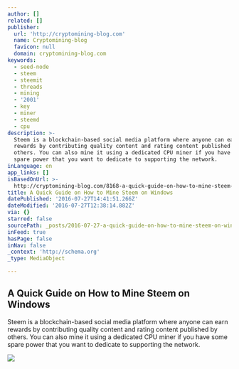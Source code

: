 ```yaml
---
author: []
related: []
publisher:
  url: 'http://cryptomining-blog.com'
  name: Cryptomining-blog
  favicon: null
  domain: cryptomining-blog.com
keywords:
  - seed-node
  - steem
  - steemit
  - threads
  - mining
  - '2001'
  - key
  - miner
  - steemd
  - cpu
description: >-
  Steem is a blockchain-based social media platform where anyone can earn
  rewards by contributing quality content and rating content published by
  others. You can also mine it using a dedicated CPU miner if you have some
  spare power that you want to dedicate to supporting the network.
inLanguage: en
app_links: []
isBasedOnUrl: >-
  http://cryptomining-blog.com/8168-a-quick-guide-on-how-to-mine-steem-on-windows/
title: A Quick Guide on How to Mine Steem on Windows
datePublished: '2016-07-27T14:41:51.266Z'
dateModified: '2016-07-27T12:38:14.882Z'
via: {}
starred: false
sourcePath: _posts/2016-07-27-a-quick-guide-on-how-to-mine-steem-on-windows.md
inFeed: true
hasPage: false
inNav: false
_context: 'http://schema.org'
_type: MediaObject

---
```

<article style=""><h1>A Quick Guide on How to Mine Steem on Windows</h1><p>Steem is a blockchain-based social media platform where anyone can earn rewards by contributing quality content and rating content published by others. You can also mine it using a dedicated CPU miner if you have some spare power that you want to dedicate to supporting the network.</p><img src="http://cryptomining-blog.com/wp-content/uploads/2016/07/steem-website-580x338.jpg" /></article>